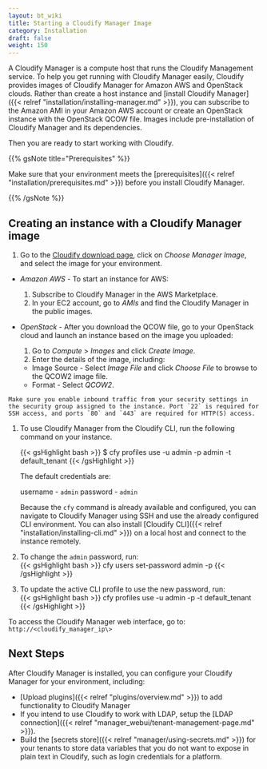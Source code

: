 ```yaml
---
layout: bt_wiki
title: Starting a Cloudify Manager Image
category: Installation
draft: false
weight: 150
---
```

A Cloudify Manager is a compute host that runs the Cloudify Management service. To help you get running with Cloudify Manager easily, Cloudify provides images of Cloudify Manager for Amazon AWS and OpenStack clouds. Rather than create a host instance and [install Cloudify Manager]({{< relref "installation/installing-manager.md" >}}), you can subscribe to the Amazon AMI in your Amazon AWS account or create an OpenStack instance with the OpenStack QCOW file. Images include pre-installation of Cloudify Manager and its dependencies.

Then you are ready to start working with Cloudify.

{{% gsNote title="Prerequisites" %}}

Make sure that your environment meets the [prerequisites]({{< relref "installation/prerequisites.md" >}}) before you install Cloudify Manager.

{{% /gsNote %}}

## Creating an instance with a Cloudify Manager image

 1. Go to the [Cloudify download page](http://cloudify.co/download/), click on *Choose Manager Image*, and select the image for your environment.

   * *Amazon AWS* - To start an instance for AWS:

     1. Subscribe to Cloudify Manager in the AWS Marketplace.
     1. In your EC2 account, go to *AMIs* and find the Cloudify Manager in the public images.


   * *OpenStack* - After you download the QCOW file, go to your OpenStack cloud and launch an instance based on the image you uploaded:
     
     1. Go to *Compute* > *Images* and click *Create Image*.
     1. Enter the details of the image, including:
       * Image Source - Select *Image File* and click *Choose File* to browse to the QCOW2 image file.
       * Format - Select *QCOW2*.
   
    Make sure you enable inbound traffic from your security settings in the security group assigned to the instance. Port `22` is required for SSH access, and ports `80` and `443` are required for HTTP(S) access.

 1. To use Cloudify Manager from the Cloudify CLI, run the following command on your instance.
    
    {{< gsHighlight  bash  >}}
    $ cfy profiles use <manager-ip> -u admin -p admin -t default_tenant
    {{< /gsHighlight >}}
   
    The default credentials are:

    username - ```admin```
    password - ```admin```

    Because the `cfy` command is already available and configured, you can navigate to Cloudify Manager using SSH and use the already configured CLI environment. You can also install [Cloudify CLI]({{< relref "installation/installing-cli.md" >}}) on a local host and connect to the instance remotely.

 1. To change the `admin` password, run:   
    {{< gsHighlight  bash  >}}
    cfy users set-password admin -p <new-password>
    {{< /gsHighlight >}}

 1. To update the active CLI profile to use the new password, run:   
    {{< gsHighlight  bash  >}}
    cfy profiles use <manager-ip> -u admin -p <the-new-password> -t default_tenant
    {{< /gsHighlight >}}

To access the Cloudify Manager web interface, go to: ```http://<cloudify_manager_ip\>```
 
## Next Steps

After Cloudify Manager is installed, you can configure your Cloudify Manager for your environment, including:

* [Upload plugins]({{< relref "plugins/overview.md" >}}) to add functionality to Cloudify Manager
* If you intend to use Cloudify to work with LDAP, setup the [LDAP connection]({{< relref "manager_webui/tenant-management-page.md" >}}).
* Build the [secrets store]({{< relref "manager/using-secrets.md" >}}) for your tenants to store data variables that you do not want to expose in plain text in Cloudify, such as login credentials for a platform.
